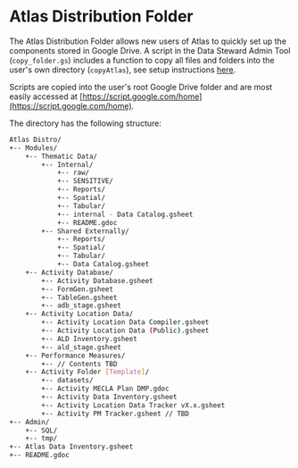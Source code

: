 # Atlas Distribution Folder

The Atlas Distribution Folder allows new users of Atlas to quickly set up the components stored in Google Drive. A script in the Data Steward Admin Tool (`copy_folder.gs`) includes a function to copy all files and folders into the user's own directory (`copyAtlas`), see setup instructions [here](../get-started/setup/setup-drive.md). 

Scripts are copied into the user's root Google Drive folder and are most easily accessed at [https://script.google.com/home](https://script.google.com/home).

The directory has the following structure:

```bash
Atlas Distro/
+-- Modules/
    +-- Thematic Data/
        +-- Internal/
            +-- raw/
            +-- SENSITIVE/
            +-- Reports/
            +-- Spatial/
            +-- Tabular/
            +-- internal - Data Catalog.gsheet
            +-- README.gdoc
        +-- Shared Externally/
            +-- Reports/
            +-- Spatial/
            +-- Tabular/
            +-- Data Catalog.gsheet
    +-- Activity Database/
        +-- Activity Database.gsheet
        +-- FormGen.gsheet
        +-- TableGen.gsheet
        +-- adb_stage.gsheet
    +-- Activity Location Data/
        +-- Activity Location Data Compiler.gsheet
        +-- Activity Location Data (Public).gsheet
        +-- ALD Inventory.gsheet
        +-- ald_stage.gsheet
    +-- Performance Measures/ 
        +-- // Contents TBD
    +-- Activity Folder [Template]/
        +-- datasets/
        +-- Activity MECLA Plan DMP.gdoc
        +-- Activity Data Inventory.gsheet
        +-- Activity Location Data Tracker vX.x.gsheet
        +-- Activity PM Tracker.gsheet // TBD
+-- Admin/
    +-- SQL/
    +-- tmp/
+-- Atlas Data Inventory.gsheet
+-- README.gdoc
```

